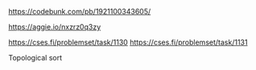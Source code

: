 https://codebunk.com/pb/1921100343605/

https://aggie.io/nxzrz0q3zy

https://cses.fi/problemset/task/1130
https://cses.fi/problemset/task/1131

Topological sort
